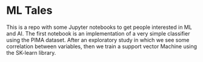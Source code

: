 # ML Tales
This is a repo with some Jupyter notebooks to get people interested in ML and AI.
The first notebook is an implementation of a very simple classifier using the PIMA dataset.
After an exploratory study in which we see some correlation between variables, then we train a support vector Machine using the SK-learn library.
